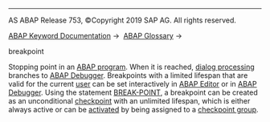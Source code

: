   

* * *

AS ABAP Release 753, ©Copyright 2019 SAP AG. All rights reserved.

[ABAP Keyword Documentation](javascript:call_link\('abenabap.htm'\)) →  [ABAP Glossary](javascript:call_link\('abenabap_glossary.htm'\)) → 

breakpoint

Stopping point in an [ABAP program](javascript:call_link\('abenabap_program_glosry.htm'\) "Glossary Entry"). When it is reached, [dialog processing](javascript:call_link\('abendialog_processing_glosry.htm'\) "Glossary Entry") branches to [ABAP Debugger](javascript:call_link\('abenabap_debugger_glosry.htm'\) "Glossary Entry"). Breakpoints with a limited lifespan that are valid for the current [user](javascript:call_link\('abenuser_glosry.htm'\) "Glossary Entry") can be set interactively in [ABAP Editor](javascript:call_link\('abenabap_editor_glosry.htm'\) "Glossary Entry") or in [ABAP Debugger](javascript:call_link\('abenabap_debugger_glosry.htm'\) "Glossary Entry"). Using the statement [BREAK-POINT](javascript:call_link\('abapbreak-point.htm'\)), a breakpoint can be created as an unconditional [checkpoint](javascript:call_link\('abencheckpoint_glosry.htm'\) "Glossary Entry") with an unlimited lifespan, which is either always active or can be [activated](javascript:call_link\('abenactivatable_checkpoint_glosry.htm'\) "Glossary Entry") by being assigned to a [checkpoint group](javascript:call_link\('abencheckpoint_group_glosry.htm'\) "Glossary Entry").